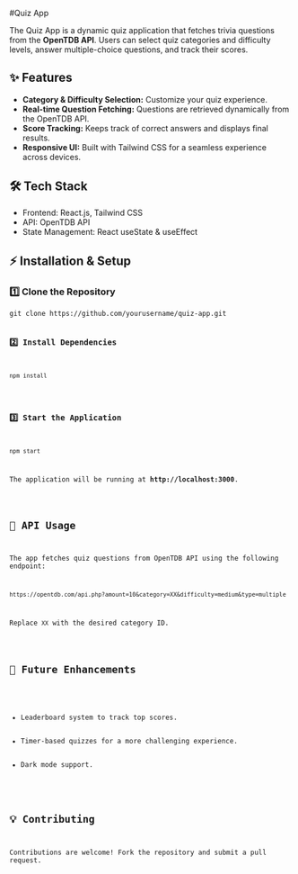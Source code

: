 #Quiz App 
<p>The Quiz App is a dynamic quiz application that fetches trivia questions from the <strong>OpenTDB API</strong>. Users can select quiz categories and difficulty levels, answer multiple-choice questions, and track their scores.</p>

<h2>✨ Features</h2>
<ul>
    <li><strong>Category & Difficulty Selection:</strong> Customize your quiz experience.</li>
    <li><strong>Real-time Question Fetching:</strong> Questions are retrieved dynamically from the OpenTDB API.</li>
    <li><strong>Score Tracking:</strong> Keeps track of correct answers and displays final results.</li>
    <li><strong>Responsive UI:</strong> Built with Tailwind CSS for a seamless experience across devices.</li>
</ul>

<h2>🛠️ Tech Stack</h2>
<ul>
    <li>Frontend: React.js, Tailwind CSS</li>
    <li>API: OpenTDB API</li>
    <li>State Management: React useState & useEffect</li>
</ul>

<h2>⚡ Installation & Setup</h2>
<h3>1️⃣ Clone the Repository</h3>
<pre><code>git clone https://github.com/yourusername/quiz-app.git

<h3>2️⃣ Install Dependencies</h3>
<pre><code>npm install</code></pre>

<h3>3️⃣ Start the Application</h3>
<pre><code>npm start</code></pre>
<p>The application will be running at <strong>http://localhost:3000</strong>.</p>

<h2>📜 API Usage</h2>
<p>The app fetches quiz questions from OpenTDB API using the following endpoint:</p>
<pre><code>https://opentdb.com/api.php?amount=10&category=XX&difficulty=medium&type=multiple</code></pre>
<p>Replace <code>XX</code> with the desired category ID.</p>

<h2>🚀 Future Enhancements</h2>
<ul>
    <li>Leaderboard system to track top scores.</li>
    <li>Timer-based quizzes for a more challenging experience.</li>
    <li>Dark mode support.</li>
</ul>

<h2>💡 Contributing</h2>
<p>Contributions are welcome! Fork the repository and submit a pull request.</p>
